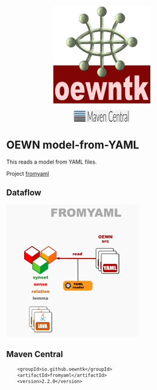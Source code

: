 <p align="center">
<img width="256" height="256" src="images/oewntk.png" alt="OEWNTK">
</p>
<p align="center">
<img width="150" src="images/mavencentral.png" alt="MavenCentral">
</p>

# OEWN model-from-YAML

This reads a model from YAML files.

Project [fromyaml](https://github.com/oewntk/fromyaml)

## Dataflow

![Dataflow](images/dataflow_fromyaml.png  "Dataflow")

## Maven Central

		<groupId>io.github.oewntk</groupId>
		<artifactId>fromyaml</artifactId>
		<version>2.2.0</version>
